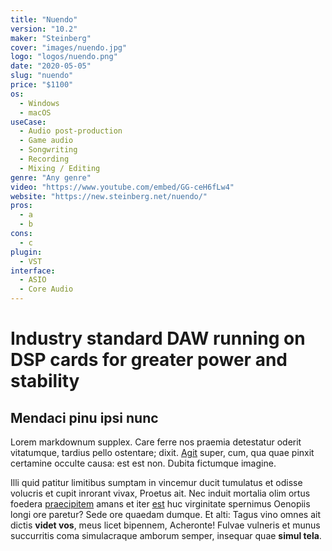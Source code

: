 ```yaml
---
title: "Nuendo"
version: "10.2"
maker: "Steinberg"
cover: "images/nuendo.jpg"
logo: "logos/nuendo.png"
date: "2020-05-05"
slug: "nuendo"
price: "$1100"
os:
  - Windows
  - macOS
useCase:
  - Audio post-production
  - Game audio
  - Songwriting
  - Recording
  - Mixing / Editing
genre: "Any genre"
video: "https://www.youtube.com/embed/GG-ceH6fLw4"
website: "https://new.steinberg.net/nuendo/"
pros:
  - a
  - b
cons:
  - c
plugin:
  - VST
interface:
  - ASIO
  - Core Audio
---
```


# Industry standard DAW running on DSP cards for greater power and stability

## Mendaci pinu ipsi nunc

Lorem markdownum supplex. Care ferre nos praemia detestatur oderit vitatumque,
tardius pello ostentare; dixit. [Agit](http://accessit.net/) super, cum, qua
quae pinxit certamine occulte causa: est est non. Dubita fictumque imagine.

Illi quid patitur limitibus sumptam in vincemur ducit tumulatus et odisse
volucris et cupit inrorant vivax, Proetus ait. Nec induit mortalia olim ortus
foedera [praecipitem](http://www.pontumferae.io/protinuset.html) amans et iter
[est](http://casuquefuit.io/murmurevestrum.aspx) huc virginitate spernimus
Oenopiis longi ore paretur? Sede ore quaedam dumque. Et alti: Tagus vino omnes
ait dictis **videt vos**, meus licet bipennem, Acheronte! Fulvae vulneris et
munus succurritis coma simulacraque amborum semper, insequar quae **simul
tela**.

